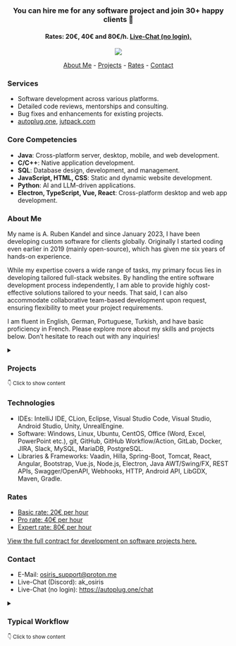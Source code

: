 
<div align="center">
    
### You can hire me for any software project and join 30+ happy clients 🎉
#### Rates: 20€, 40€ and 80€/h. [Live-Chat (no login).](https://autoplug.one/chat)
</div>

<div align="center">
    <img src="https://github-readme-stats.vercel.app/api?username=Osiris-Team&rank_icon=percentile"></img>
</div>

<p align="center">
    <a href="https://github.com/Osiris-Team/#about-me">About Me</a> -
    <a href="https://github.com/Osiris-Team/#projects">Projects</a> -
    <a href="https://github.com/Osiris-Team/#rates">Rates</a> -
    <a href="https://github.com/Osiris-Team/#contact">Contact</a>
</p>

### Services
- Software development across various platforms.
- Detailed code reviews, mentorships and consulting.
- Bug fixes and enhancements for existing projects.
- [autoplug.one](https://autoplug.one), [jutpack.com](https://jutpack.com)

### Core Competencies
- **Java**: Cross-platform server, desktop, mobile, and web development.
- **C/C++**: Native application development.
- **SQL**: Database design, development, and management.
- **JavaScript, HTML, CSS**: Static and dynamic website development.
- **Python**: AI and LLM-driven applications.
- **Electron, TypeScript, Vue, React**: Cross-platform desktop and web app development.

### About Me
My name is A. Ruben Kandel and since January 2023, I have been developing custom software for clients globally.
Originally I started coding even earlier in 2019 (mainly open-source), which has given me six years of hands-on experience. 

While my expertise covers a wide range of tasks, my primary focus lies in developing tailored full-stack websites.
By handling the entire software development process independently, I am able to provide highly cost-effective solutions tailored to your needs.
That said, I can also accommodate collaborative team-based development upon request, ensuring flexibility to meet your project requirements.

I am fluent in English, German, Portuguese, Turkish, and have basic proficiency in French.
Please explore more about my skills and projects below. Don’t hesitate to reach out with any inquiries!

<details>
<summary><h3>Projects</h3> <small>👇 Click to show content</small></summary>

Below you can find some curated (open-source and proprietary) projects that give you a good overview of my strengths.
You can also view a list of my most successful open-source projects [here](https://github.com/Osiris-Team?tab=repositories&q=&type=&language=&sort=stargazers) if you are interested.

Take a look at some client reviews (average 4.8/5 stars), all of them can be found here on [Fiverr](https://www.fiverr.com/osiristeam):

> Really enjoyed working with him, put alot of effort into the work and solved all my issues. Really recommend working with him and would love to work with him again in the future! - l_12346, Australia

> I had hired several developers from Fiverr, however everyone failed except this developer. He was the only one able to identify my problem and solve it. - domenicherge649, Germany

> Great communication and fast replies, delivered what was asked for. Before any important decision, always asked which approach was in my best interest. - mani_monti, Portugal

#### Custom ERP Web-Panel

A fully custom ERP Web-Panel with individual features requested by the client like an integrated web-based pdf-editor with presets and automatic data filling, a products database and customer information data storage, as well as multi-user collaboration capabalities and integrated chat and google synchronized calendar.

<div align="center">
    <img src="https://github.com/user-attachments/assets/bdeb2ea4-2835-4d88-94d5-315e51758709"></img>
</div>

#### Airport Camera Control Web-Panel 

Allows live video streaming of different airport cameras and controlling them, with an option to track incoming airplanes by using AI (object detection).
This was a challenging request since it required handling the individual images of the video stream and several performance optimizations due to object detection causing spikes in processing.
Besides it also had to communicate with the cameras via a proprietary, older SDK.

<div align="center">
    <img src="https://github.com/user-attachments/assets/9ce4dd85-a8e4-4862-bb70-ede1b5a1bb6d"></img>
</div>

#### AutoPlug-Web and Client
AutoPlug is my largest personal and monetized project. Its goal is to simplify/automate maintenance tasks of server admins.
Its made of 2 parts which optionally can communicate with each other.

AutoPlug-Web can be accessed at [autoplug.one](https://autoplug.one/) and is more of a centralized admin panel to manage servers
and collaborate with server staff easily.
It communicates with the AutoPlug-Client and is responsible for critical/sensitive operations like showing/adding/updating/removing files based on user permissions
and providing access to terminals. This requires a high level of security and trust from its users, which is given by using a backend and security focused framework
called [Vaadin](https://vaadin.com/). Developing this part of the software taught me about handling the complexity of larger applications, webservers in general, SSL,
HTML/CSS/JavaScript, payment systems like PayPal/Stripe integrated via my [PayHook](https://github.com/Osiris-Team/PayHook) library, SQL databases and code generation with my [jSQL-Gen](https://github.com/Osiris-Team/jSQL-Gen) tool. The File-Manager looks like this (outdated):

<div align="center">
    <img src="https://github.com/Osiris-Team/AutoPlug-Client/blob/master/docs/file-manager.gif?raw=true"></img>
</div>


This is accompanied by the AutoPlug-Client, which contains most of the automation features. Developing it taught me a lot about Java in general, Server-Client communication, the TCP protocol, REST-APIs, web-scraping, JSON,
and even made me consider very interesting alternatives like [Netty](https://netty.io/), which finally was not implemented due to the release of Virtual-Threads and the comparatively simpler Java Sockets-API. This is what it looks like when running some tasks (outdated):

<div>
    <img src="https://github.com/Osiris-Team/AutoPlug-Client/blob/master/docs/tasks.gif?raw=true"></img>
</div>



#### Desku
[Desku](https://github.com/Osiris-Team/Desku) is a low-code, developer-first Java framework with UI components, for developing cross-platform desktop, web, android/ios apps in one codebase.
I like the Java language, however its GUI libraries feel outdated and something like this doesn't really exist, thus this project. Under the hood it's based on Webviews, meaning it uses HTML/CSS/JS to
display the frontend, which theoretically makes it compatible with all frontend frameworks out there. The focus here is to provide a developer-friendly, simple API and
handle the more complex things in Desku. This project expanded my knowledge of webserver internals and made me discover some annoyances of the Java language
(which you can find over at [my-jsrs](https://github.com/Osiris-Team/my-jsrs)).


<div align="center">
    <img src="https://github.com/user-attachments/assets/8e9641ad-ae03-4413-babe-4eb0094a08fc"></img>
</div>

#### Android Apps
I worked on multiple Open-Source Android apps like [OpenLauncher](https://github.com/Osiris-Team/openlauncher),
[Simple-Calendar](https://github.com/Osiris-Team/Simple-Calendar), 
[Notally](https://github.com/Osiris-Team/Notally),
[VinylMusicPlayer](https://github.com/Osiris-Team/VinylMusicPlayer), etc. where I fixed bugs and implemented new features for clients.
This taught me how to interact with existing code, fight the need of changing everything and focus on adding the requested changes only.
I also achieved a basic understanding of the Android API and the Kotlin language, plus these projects also made me better at debugging/navigating 
other developers code.

</details>


### Technologies
- IDEs: IntelliJ IDE, CLion, Eclipse, Visual Studio Code, Visual Studio, Android Studio, Unity, UnrealEngine.
- Software: Windows, Linux, Ubuntu, CentOS, Office (Word, Excel, PowerPoint etc.), git, GitHub,
GitHub Workflow/Action, GitLab, Docker, JIRA, Slack, MySQL, MariaDB, PostgreSQL.
- Libraries & Frameworks: Vaadin, Hilla, Spring-Boot, Tomcat, React, Angular, Bootstrap, Vue.js,
Node.js, Electron, Java AWT/Swing/FX, REST APIs, Swagger/OpenAPI, Webhooks, HTTP, Android API,
LibGDX, Maven, Gradle.


### Rates
- [Basic rate: 20€ per hour](https://github.com/Osiris-Team/Osiris-Team/blob/main/dev_contract.md#basic-rate)
- [Pro rate: 40€ per hour](https://github.com/Osiris-Team/Osiris-Team/blob/main/dev_contract.md#pro-rate)
- [Expert rate: 80€ per hour](https://github.com/Osiris-Team/Osiris-Team/blob/main/dev_contract.md#pro-rate)

[View the full contract for development on software projects here.](https://github.com/Osiris-Team/Osiris-Team/blob/main/dev_contract.md)


### Contact
- E-Mail: osiris_support@proton.me
- Live-Chat (Discord): ak_osiris
- Live-Chat (no login): https://autoplug.one/chat


<details>
<summary><h3>Typical Workflow</h3> <small>👇 Click to show content</small></summary>
    
- **Initial Consultation**: Free. Please provide as much detail as possible. I offer one free 15-minute online meeting.
- **Progress Updates**: Provided every 8 hours of work.
- **Code Access**: Code will be uploaded to a private GitHub repository, accessible only to you and me for transparent version control.
- **Budgeting**: I work on tasks until completion or until the budget limit is reached. Please specify your preferred and maximum budgets.

**Advantages:**
1. **Cost Efficiency**: No need to provide benefits, office space, or equipment.
2. **Flexibility**: Hire for specific tasks with the ability to adjust as needed.
3. **Specialized Skills**: Access experts from a global talent pool.
4. **Reduced Overhead**: Lower operating costs due to remote work.

**Common Concerns:**
1. **Limited Control**: Freelancers work independently, which may limit control over processes.  
    - Solution: I offer guaranteed work hours per week, with options for specified methods and processes.
  
2. **Lack of Loyalty**: Freelancers might prioritize other clients or projects.  
    - Solution: My rate structure ensures equal priority across clients.

3. **Communication Challenges**: Time zone differences and language barriers can hinder communication.  
    - Solution: I am multilingual and offer various communication channels based on your selected rate.

</details>
